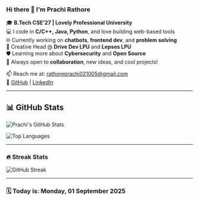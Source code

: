 ### Hi there 👋 I'm Prachi Rathore

🎓 **B.Tech CSE'27 | Lovely Professional University**  
💻 I code in **C/C++, Java, Python**, and love building web-based tools  
🌐 Currently working on **chatbots**, **frontend dev**, and **problem solving**  
🎨 Creative Head @ **Drive Dev LPU** and **Lepses LPU**  
🛡️ Learning more about **Cybersecurity** and **Open Source**  
🤝 Always open to **collaboration**, new ideas, and cool projects!

📫 Reach me at: rathoreprachi021005@gmail.com  
🔗 [GitHub](https://github.com/rathoreprachi05) | [LinkedIn](https://www.linkedin.com/in/prachirathore)

---

## 📊 GitHub Stats

![Prachi's GitHub Stats](https://github-readme-stats.vercel.app/api?username=rathoreprachi05&show_icons=true&theme=tokyonight)

![Top Languages](https://github-readme-stats.vercel.app/api/top-langs/?username=rathoreprachi05&layout=compact&theme=tokyonight)

---

### 🔥 Streak Stats

![GitHub Streak](https://streak-stats.demolab.com?user=rathoreprachi05&theme=tokyonight&hide_border=true)

---

### 🗓️ Today is: <!--date--> Monday, 01 September 2025 <!--/date-->
